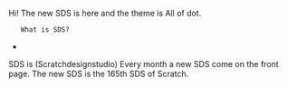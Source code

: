Hi! The new SDS is here and the theme is All of dot.     
         
       What is SDS? 
- 

SDS is  (Scratchdesignstudio) Every month a new SDS come on the front page.  The new SDS is the 165th SDS of Scratch. 

       